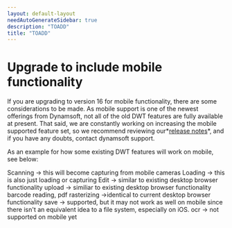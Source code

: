 ```yaml
---
layout: default-layout
needAutoGenerateSidebar: true
description: "TOADD"
title: "TOADD"
---
```


# Upgrade to include mobile functionality
If you are upgrading to version 16 for mobile functionality, there are some considerations to be made. As mobile support is one of the newest offerings from Dynamsoft, not all of the old DWT features are fully available at present. That said, we are constantly working on increasing the mobile supported feature set, so we recommend reviewing our*[release notes](https://www.dynamsoft.com/Products/WebTWAIN_News.aspx)*, and if you have any doubts, contact dynamsoft support.

As an example for how some existing DWT features will work on mobile, see below: 

Scanning -> this will become capturing from mobile cameras
Loading -> this is also just loading or capturing
Edit -> similar to existing desktop browser functionality
upload -> similiar to existing desktop browser functionality
barcode reading, pdf rasterizing ->identical to current desktop browser functionality
save -> supported, but it may not work as well on mobile since there isn't an equivalent idea to a file system, especially on iOS.
ocr -> not supported on mobile yet